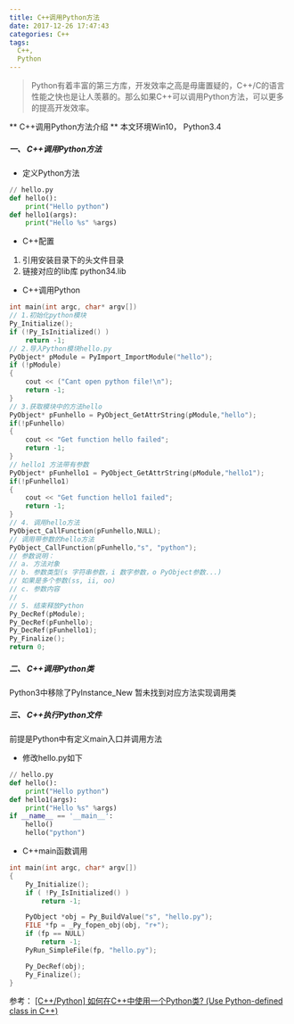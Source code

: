 ```yaml
---
title: C++调用Python方法
date: 2017-12-26 17:47:43
categories: C++
tags: 
  C++,
  Python
---
```

> Python有着丰富的第三方库，开发效率之高是毋庸置疑的，C++/C的语言性能之快也是让人羡慕的。那么如果C++可以调用Python方法，可以更多的提高开发效率。

<!--more-->
** C++调用Python方法介绍 **
本文环境Win10， Python3.4

##### 一、 C++调用Python方法
- 定义Python方法
```python
// hello.py
def hello():
	print("Hello python")
def hello1(args):
	print("Hello %s" %args)
```
- C++配置
1. 引用安装目录下的头文件目录
2. 链接对应的lib库 python34.lib 

- C++调用Python
```c++
int main(int argc, char* argv[])
// 1.初始化python模块
Py_Initialize();
if (!Py_IsInitialized() )
	return -1;
// 2.导入Python模块hello.py
PyObject* pModule = PyImport_ImportModule("hello");
if (!pModule)
{
	cout << ("Cant open python file!\n");
	return -1;
}
// 3.获取模块中的方法hello
PyObject* pFunhello = PyObject_GetAttrString(pModule,"hello");
if(!pFunhello)
{
	cout << "Get function hello failed";
	return -1;
}
// hello1 方法带有参数
PyObject* pFunhello1 = PyObject_GetAttrString(pModule,"hello1");
if(!pFunhello1)
{
	cout << "Get function hello1 failed";
	return -1;
}
// 4. 调用hello方法
PyObject_CallFunction(pFunhello,NULL);
// 调用带参数的hello方法
PyObject_CallFunction(pFunhello,"s", "python");
// 参数说明：
// a. 方法对象
// b. 参数类型(s 字符串参数，i 数字参数，o PyObject参数...)
// 如果是多个参数(ss, ii, oo)
// c. 参数内容
//
// 5. 结束释放Python
Py_DecRef(pModule);
Py_DecRef(pFunhello);
Py_DecRef(pFunhello1);
Py_Finalize();
return 0;
```

##### 二、 C++调用Python类
Python3中移除了PyInstance_New 暂未找到对应方法实现调用类

##### 三、 C++执行Python文件
前提是Python中有定义main入口并调用方法
- 修改hello.py如下
```python
// hello.py
def hello():
	print("Hello python")
def hello1(args):
	print("Hello %s" %args)
if __name__ == '__main__':
	hello()
	hello("python")
```

- C++main函数调用
```c++
int main(int argc, char* argv[])
{
	Py_Initialize();
    if ( !Py_IsInitialized() )
    	return -1;

    PyObject *obj = Py_BuildValue("s", "hello.py");
    FILE *fp = _Py_fopen_obj(obj, "r+");
    if (fp == NULL)
        return -1;
    PyRun_SimpleFile(fp, "hello.py");

    Py_DecRef(obj);
    Py_Finalize();
}
```

参考：
[[C++/Python] 如何在C++中使用一个Python类? (Use Python-defined class in C++)](http://www.cnblogs.com/lancelod/p/4036922.html)

